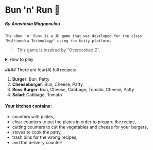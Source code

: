 # Bun 'n' Run 🍔

##### _By Anastasia Magopoulou_

```
The «Bun 'n' Run» is a 3D game that was developed for the class "Multimedia Technology" using the Unity platform.
```

> This game is inspired by "Overcooked 2".

<details>
<summary> How to play </summary>
<ul><li> The goal of this game is to deliver as many correct orders as possible. </li></ul>

![alt text](./Assets/_Assets/Textures/HowToPlay.png)

</details>
<br/>
#### There are four(4) full recipes:

1. **Burger**: Bun, Patty
2. **Cheeseburger**: Bun, Cheese, Patty
3. **Boss Burger**: Bun, Cheese, Cabbage, Tomato, Cheese, Patty
4. **Salad**: Cabbage, Tomato

#### Your kitchen contains :

- counters with plates,
- clear counters to put the plates in order to prepare the recipe,
- cutting counters to cut the vegetables and cheese for your burgers,
- stoves to cook the patty,
- trash bins for the wrong recipes,
- and the delivery counter!

